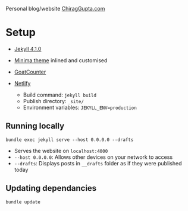 Personal blog/website [ChiragGupta.com](https://ChiragGupta.com)

# Setup

- [Jekyll 4.1.0](https://jekyllrb.com/)
- [Minima theme](https://github.com/jekyll/minima) inlined and customised
- [GoatCounter](https://chirag.goatcounter.com)
- [Netlify](https://app.netlify.com/sites/chatty-kikwi-42/deploys)

  - Build command: `jekyll build`
  - Publish directory: `_site/`
  - Environment variables: `JEKYLL_ENV=production`

## Running locally

`bundle exec jekyll serve --host 0.0.0.0 --drafts`

- Serves the website on `localhost:4000`
- `--host 0.0.0.0`: Allows other devices on your network to access
- `--drafts`: Displays posts in `__drafts` folder as if they were published today

## Updating dependancies

`bundle update`
